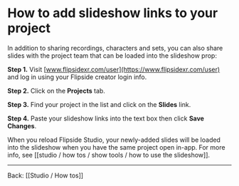 # How to add slideshow links to your project

In addition to sharing recordings, characters and sets, you can also share slides with the project team that can be loaded into the slideshow prop:

**Step 1.** Visit [www.flipsidexr.com/user](https://www.flipsidexr.com/user) and log in using your Flipside creator login info.

**Step 2.** Click on the **Projects** tab.

**Step 3.** Find your project in the list and click on the **Slides** link.

**Step 4.** Paste your slideshow links into the text box then click **Save Changes**.

When you reload Flipside Studio, your newly-added slides will be loaded into the slideshow when you have the same project open in-app. For more info, see [[studio / how tos / show tools / how to use the slideshow]].

---

Back: [[Studio / How tos]]
